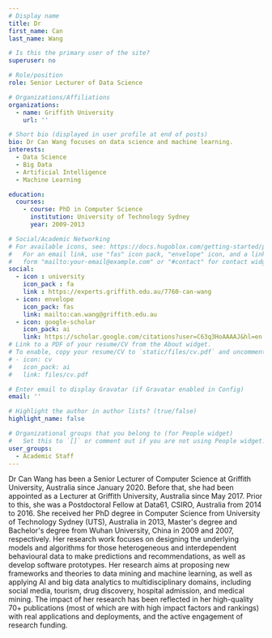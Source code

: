 ```yaml
---
# Display name
title: Dr
first_name: Can
last_name: Wang

# Is this the primary user of the site?
superuser: no

# Role/position
role: Senior Lecturer of Data Science

# Organizations/Affiliations
organizations:
  - name: Griffith University
    url: ''

# Short bio (displayed in user profile at end of posts)
bio: Dr Can Wang focuses on data science and machine learning.
interests:
  - Data Science
  - Big Data
  - Artificial Intelligence
  - Machine Learning

education:
  courses:
    - course: PhD in Computer Science
      institution: University of Technology Sydney
      year: 2009-2013

# Social/Academic Networking
# For available icons, see: https://docs.hugoblox.com/getting-started/page-builder/#icons
#   For an email link, use "fas" icon pack, "envelope" icon, and a link in the
#   form "mailto:your-email@example.com" or "#contact" for contact widget.
social:
  - icon : university
    icon_pack : fa
    link : https://experts.griffith.edu.au/7760-can-wang
  - icon: envelope
    icon_pack: fas
    link: mailto:can.wang@griffith.edu.au
  - icon: google-scholar
    icon_pack: ai
    link: https://scholar.google.com/citations?user=C63q3HoAAAAJ&hl=en
# Link to a PDF of your resume/CV from the About widget.
# To enable, copy your resume/CV to `static/files/cv.pdf` and uncomment the lines below.
# - icon: cv
#   icon_pack: ai
#   link: files/cv.pdf

# Enter email to display Gravatar (if Gravatar enabled in Config)
email: ''

# Highlight the author in author lists? (true/false)
highlight_name: false

# Organizational groups that you belong to (for People widget)
#   Set this to `[]` or comment out if you are not using People widget.
user_groups:
  - Academic Staff
---
```


Dr Can Wang has been a Senior Lecturer of Computer Science at Griffith University, Australia since January 2020. Before that, she had been appointed as a Lecturer at Griffith University, Australia since May 2017. Prior to this, she was a Postdoctoral Fellow at Data61, CSIRO, Australia from 2014 to 2016. She received her PhD degree in Computer Science from University of Technology Sydney (UTS), Australia in 2013, Master's degree and Bachelor's degree from Wuhan University, China in 2009 and 2007, respectively. Her research work focuses on designing the underlying models and algorithms for those heterogeneous and interdependent behavioural data to make predictions and recommendations, as well as develop software prototypes. Her research aims at proposing new frameworks and theories to data mining and machine learning, as well as applying AI and big data analytics to multidisciplinary domains, including social media, tourism, drug discovery, hospital admission, and medical mining. The impact of her research has been reflected in her high-quality 70+ publications (most of which are with high impact factors and rankings) with real applications and deployments, and the active engagement of research funding.